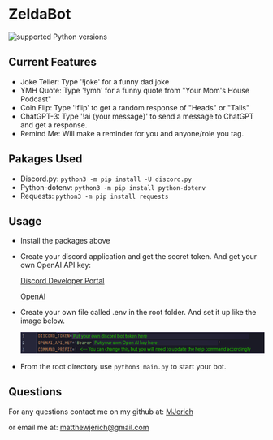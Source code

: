 # ZeldaBot

![supported Python versions](https://img.shields.io/pypi/pyversions/discord.py.svg)

## Current Features

- Joke Teller: Type '!joke' for a funny dad joke
- YMH Quote: Type '!ymh' for a funny quote from "Your Mom's House Podcast"
- Coin Flip: Type '!flip' to get a random response of "Heads" or "Tails"
- ChatGPT-3: Type '!ai {your message}' to send a message to ChatGPT and get a response.
- Remind Me: Will make a reminder for you and anyone/role you tag.

## Pakages Used

- Discord.py: ```python3 -m pip install -U discord.py```
- Python-dotenv: ```python3 -m pip install python-dotenv```
- Requests: ```python3 -m pip install requests```

## Usage

- Install the packages above

- Create your discord application and get the secret token. And get your own OpenAI API key:

    [Discord Developer Portal](https://discord.com/developers/applications)

    [OpenAI](https://platform.openai.com/account/api-keys)

- Create your own file called .env in the root folder. And set it up like the image below.

    ![env file](images/envfile.png)

- From the root directory use ```python3 main.py``` to start your bot.

## Questions

For any questions contact me on my github at: [MJerich](https://github.com/MJerich)

or email me at: [matthewjerich@gmail.com](mailto:matthewjerich@gmail.com)
